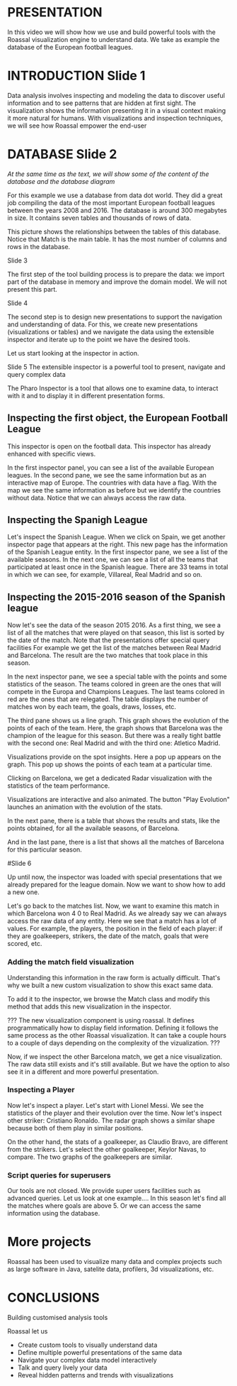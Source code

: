 
# PRESENTATION

In this video we will show how we use and build powerful tools with the Roassal visualization engine to understand data.
We take as example the database of the European football leagues.

# INTRODUCTION Slide 1

Data analysis involves inspecting and modeling the data to discover useful information and to see patterns that are hidden at first sight.
The visualization shows the information presenting it in a visual context making it more natural for humans.
With visualizations and inspection techniques, we will see how Roassal empower the end-user

# DATABASE Slide 2

_At the same time as the text, we will show some of the content of the database and the database diagram_

For this example we use a database from data dot world. 
They did a great job compiling the data of the most important European football leagues between the years 2008 and 2016. 
The database is around 300 megabytes in size. It contains seven tables and thousands of rows of data. 

This picture shows the relationships between the tables of this database. 
Notice that Match is the main table. It has the most number of columns and rows in the database.

Slide 3

The first step of the tool building process is to prepare the data:
we import part of the database in memory and improve the domain model.
We will not present this part. 


Slide 4

The second step is to design new presentations to support the navigation and understanding of data.
For this, we create new presentations (visualizations or tables) and we navigate the data using the extensible inspector and iterate up to the point we have the desired tools.

Let us start looking at the inspector in action.

Slide 5
The extensible inspector is a powerful tool to present, navigate and query complex data


The Pharo Inspector is a tool that allows one to examine data, to interact with it and to display it in different presentation forms.

## Inspecting the first object, the European Football League
This inspector is open on the football data.
This inspector has already enhanced with specific views. 

In the first inspector panel, you can see a list of the available European leagues.
In the second pane, we see the same information but as an interactive map of Europe.
The countries with data have a flag.
With the map we see the same information as before but we identify the countries without data.
Notice that we can always access the raw data. 

## Inspecting the Spanigh League

Let's inspect the Spanish League. 
When we click on Spain, we get another inspector page that appears at the right. 
This new page has the information of the Spanish League entity.
In the first inspector pane, we see a list of the available seasons.
In the next one, we can see a list of all the teams that participated at least once in the Spanish league. There are 33 teams in total in which we can see, for example, Villareal, Real Madrid and so on.


## Inspecting the 2015-2016 season of the Spanish league

Now let's see the data of the season 2015 2016.
As a first thing, we see a list of all the matches that were played on that season, this list is sorted by the date of the match.
Note that the presentations offer special query facilities
For example we get the list of the matches between Real Madrid and Barcelona.
The result are the two matches that took place in this season.


In the next inspector pane, we see a special table with the points and some statistics of the season.
The teams colored in green are the ones that will compete in the Europa and Champions Leagues.
The last teams colored in red are the ones that are relegated.
The table displays the number of matches won by each team, the goals, draws, losses, etc.

The third pane shows us a line graph.
This graph shows the evolution of the points of each of the team.
Here, the graph shows that Barcelona was the champion of the league for this season. 
But there was a really tight battle with the second one: Real Madrid and with the third one: Atletico Madrid.

Visualizations provide on the spot insights.
Here a pop up appears on the graph.
This pop up shows the points of each team at a particular time.

Clicking on Barcelona, we get a dedicated Radar visualization with the statistics of the team performance.

Visualizations are interactive and also animated.
The button "Play Evolution" launches an animation with the evolution of the stats.

In the next pane, there is a table that shows the results and stats, like the points obtained, for all the available seasons, of Barcelona.

And in the last pane, there is a list that shows all the matches of Barcelona for this particular season.

#Slide 6

Up until now, the inspector was loaded with special presentations that we already prepared for the league domain. 
Now we want to show how to add a new one. 

Let's go back to the matches list.
Now, we want to examine this match in which Barcelona won 4 0 to Real Madrid.
As we already say we can always access the raw data of any entity. 
Here we see that a match has a lot of values. For example, the players, the position in the field of each player: if they are goalkeepers, strikers, the date of the match, goals that were scored, etc.

### Adding the match field visualization

Understanding this information in the raw form is actually difficult.
That's why we built a new custom visualization to show this exact same data.

To add it to the inspector, we browse the Match class and modify this method that adds this new visualization in the inspector.

???
The new visualization component is using roassal. 
It defines programmatically how to display field information.
Defining it follows the same process as the other Roassal visualization. 
It can take a couple hours to a couple of days depending on the complexity of the vizualization.
???

Now, if we inspect the other Barcelona match, we get a nice visualization.
 The raw data still exists and it's still available. 
 But we have the option to also see it in a different and more powerful presentation.

### Inspecting a Player

Now let's inspect a player. 
Let's start with Lionel Messi. 
We see the statistics of the player and their evolution over the time.
Now let's inspect other striker: Cristiano Ronaldo.
The radar graph shows a similar shape because both of them play in similar positions.

On the other hand, the stats of a goalkeeper, as Claudio Bravo, are different from the strikers. 
Let's select the other goalkeeper, Keylor Navas, to compare. 
The two graphs of the goalkeepers are similar.

### Script queries for superusers
Our tools are not closed.
We provide super users facilities such as advanced queries.
Let us look at one example....
In this season let's find all the matches where goals are above 5.
Or we can access the same information using the database.

# More projects

Roassal has been used to visualize many data and complex projects such as large software in Java, satelite data, profilers, 3d visualizations, etc.

# CONCLUSIONS

Building customised analysis tools

Roassal let us 
- Create custom tools to visually understand data 
- Define multiple powerful presentations of the same data
- Navigate your complex data model interactively
- Talk and query lively your data
- Reveal hidden patterns and trends with visualizations
